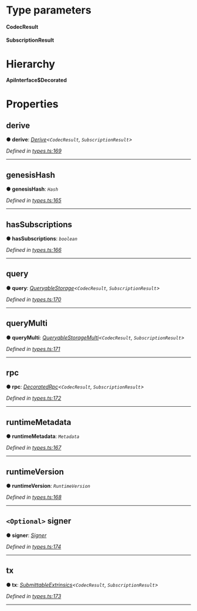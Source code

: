 

# Type parameters
#### CodecResult 
#### SubscriptionResult 
# Hierarchy

**ApiInterface$Decorated**

# Properties

<a id="derive"></a>

##  derive

**● derive**: *[Derive](_types_.derive.md)<`CodecResult`, `SubscriptionResult`>*

*Defined in [types.ts:169](https://github.com/polkadot-js/api/blob/63222cf/packages/api/src/types.ts#L169)*

___
<a id="genesishash"></a>

##  genesisHash

**● genesisHash**: *`Hash`*

*Defined in [types.ts:165](https://github.com/polkadot-js/api/blob/63222cf/packages/api/src/types.ts#L165)*

___
<a id="hassubscriptions"></a>

##  hasSubscriptions

**● hasSubscriptions**: *`boolean`*

*Defined in [types.ts:166](https://github.com/polkadot-js/api/blob/63222cf/packages/api/src/types.ts#L166)*

___
<a id="query"></a>

##  query

**● query**: *[QueryableStorage](_types_.queryablestorage.md)<`CodecResult`, `SubscriptionResult`>*

*Defined in [types.ts:170](https://github.com/polkadot-js/api/blob/63222cf/packages/api/src/types.ts#L170)*

___
<a id="querymulti"></a>

##  queryMulti

**● queryMulti**: *[QueryableStorageMulti](../modules/_types_.md#queryablestoragemulti)<`CodecResult`, `SubscriptionResult`>*

*Defined in [types.ts:171](https://github.com/polkadot-js/api/blob/63222cf/packages/api/src/types.ts#L171)*

___
<a id="rpc"></a>

##  rpc

**● rpc**: *[DecoratedRpc](_types_.decoratedrpc.md)<`CodecResult`, `SubscriptionResult`>*

*Defined in [types.ts:172](https://github.com/polkadot-js/api/blob/63222cf/packages/api/src/types.ts#L172)*

___
<a id="runtimemetadata"></a>

##  runtimeMetadata

**● runtimeMetadata**: *`Metadata`*

*Defined in [types.ts:167](https://github.com/polkadot-js/api/blob/63222cf/packages/api/src/types.ts#L167)*

___
<a id="runtimeversion"></a>

##  runtimeVersion

**● runtimeVersion**: *`RuntimeVersion`*

*Defined in [types.ts:168](https://github.com/polkadot-js/api/blob/63222cf/packages/api/src/types.ts#L168)*

___
<a id="signer"></a>

## `<Optional>` signer

**● signer**: *[Signer](_types_.signer.md)*

*Defined in [types.ts:174](https://github.com/polkadot-js/api/blob/63222cf/packages/api/src/types.ts#L174)*

___
<a id="tx"></a>

##  tx

**● tx**: *[SubmittableExtrinsics](_types_.submittableextrinsics.md)<`CodecResult`, `SubscriptionResult`>*

*Defined in [types.ts:173](https://github.com/polkadot-js/api/blob/63222cf/packages/api/src/types.ts#L173)*

___

